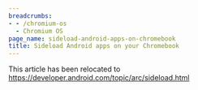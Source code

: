 ```yaml
---
breadcrumbs:
- - /chromium-os
  - Chromium OS
page_name: sideload-android-apps-on-chromebook
title: Sideload Android apps on your Chromebook
---
```


This article has been relocated to
<https://developer.android.com/topic/arc/sideload.html>